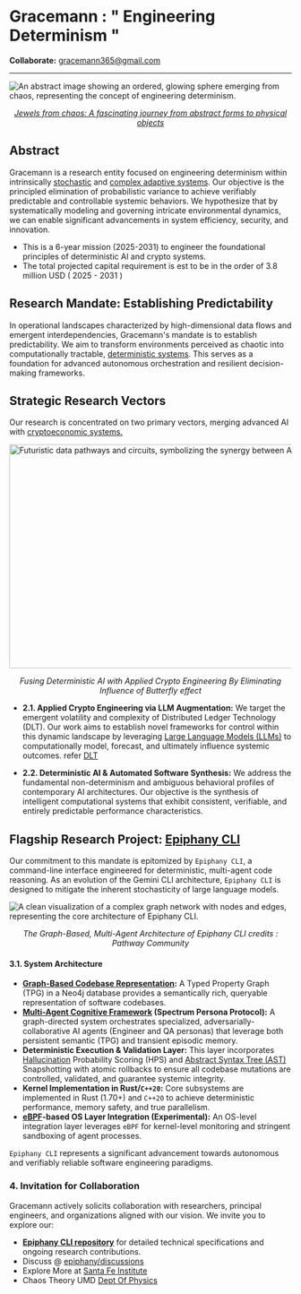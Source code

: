 # Gracemann : " Engineering Determinism "

**Collaborate:** [gracemann365@gmail.com](mailto:gracemann365@gmail.com) 

---

![An abstract image showing an ordered, glowing sphere emerging from chaos, representing the concept of engineering determinism.](https://github.com/gracemann365/epiphany-cli/blob/r%26d/docs/okk.gif)
*<p align="center">[Jewels from chaos: A fascinating journey from abstract forms to physical objects](https://www.researchgate.net/publication/367404382_Jewels_from_chaos_A_fascinating_journey_from_abstract_forms_to_physical_objects)</p>*

## Abstract

Gracemann is a research entity focused on engineering determinism within intrinsically [stochastic](https://en.wikipedia.org/wiki/Stochastic) and [complex adaptive systems](https://en.wikipedia.org/wiki/Complex_adaptive_system). Our objective is the principled elimination of probabilistic variance to achieve verifiably predictable and controllable systemic behaviors. We hypothesize that by systematically modeling and governing intricate environmental dynamics, we can enable significant advancements in system efficiency, security, and innovation.

* This is a 6-year mission (2025-2031) to engineer the foundational principles of deterministic AI and crypto systems.
* The total projected capital requirement is est to be in the order of 3.8 million USD ( 2025 - 2031 )

## Research Mandate: Establishing Predictability

In operational landscapes characterized by high-dimensional data flows and emergent interdependencies, Gracemann's mandate is to establish predictability. We aim to transform environments perceived as chaotic into computationally tractable, [deterministic systems](https://en.wikipedia.org/wiki/Deterministic_system). This serves as a foundation for advanced autonomous orchestration and resilient decision-making frameworks.

## Strategic Research Vectors

Our research is concentrated on two primary vectors, merging advanced AI with [cryptoeconomic systems.](https://cryptoeconomicsystems.pubpub.org/)

<img align="center" src="https://upload.wikimedia.org/wikipedia/commons/5/5b/Lorenz_attractor_yb.svg" alt="Futuristic data pathways and circuits, symbolizing the synergy between AI and DLT." width="800" height="400" >

*<p align="center">Fusing Deterministic AI with Applied Crypto Engineering By Eliminating Influence of Butterfly effect </p>*

* **2.1. Applied Crypto Engineering via LLM Augmentation:** We target the emergent volatility and complexity of Distributed Ledger Technology (DLT). Our work aims to establish novel frameworks for control within this dynamic landscape by leveraging [Large Language Models (LLMs)](https://en.wikipedia.org/wiki/Large_language_model) to computationally model, forecast, and ultimately influence systemic outcomes. refer [DLT](https://en.wikipedia.org/wiki/Distributed_ledger) 

* **2.2. Deterministic AI & Automated Software Synthesis:** We address the fundamental non-determinism and ambiguous behavioral profiles of contemporary AI architectures. Our objective is the synthesis of intelligent computational systems that exhibit consistent, verifiable, and entirely predictable performance characteristics.

## Flagship Research Project: [Epiphany CLI](https://github.com/gracemann365/epiphany)

Our commitment to this mandate is epitomized by `Epiphany CLI`, a command-line interface engineered for deterministic, multi-agent code reasoning. As an evolution of the Gemini CLI architecture, `Epiphany CLI` is designed to mitigate the inherent stochasticity of large language models.

![A clean visualization of a complex graph network with nodes and edges, representing the core architecture of Epiphany CLI.](https://pathway.com/assets/content/blog/multi-agent-rag-system/11.png)
*<p align="center">The Graph-Based, Multi-Agent Architecture of Epiphany CLI credits : Pathway Community </p>*

#### 3.1. System Architecture

* **[Graph-Based Codebase Representation](https://neo4j.com/blog/developer/codebase-knowledge-graph/):** A Typed Property Graph (TPG) in a Neo4j database provides a semantically rich, queryable representation of software codebases.
* **[Multi-Agent Cognitive Framework](https://en.wikipedia.org/wiki/Multi-agent_system) (Spectrum Persona Protocol):** A graph-directed system orchestrates specialized, adversarially-collaborative AI agents (Engineer and QA personas) that leverage both persistent semantic (TPG) and transient episodic memory.
* **Deterministic Execution & Validation Layer:** This layer incorporates [Hallucination](https://en.wikipedia.org/wiki/Hallucination_(artificial_intelligence)) Probability Scoring (HPS) and [Abstract Syntax Tree (AST)](https://en.wikipedia.org/wiki/Abstract_syntax_tree) Snapshotting with atomic rollbacks to ensure all codebase mutations are controlled, validated, and guarantee systemic integrity.
* **Kernel Implementation in Rust/`C++20`:** Core subsystems are implemented in Rust (1.70+) and `C++20` to achieve deterministic performance, memory safety, and true parallelism.
* **[eBPF](https://en.wikipedia.org/wiki/EBPF)-based OS Layer Integration (Experimental):** An OS-level integration layer leverages `eBPF` for kernel-level monitoring and stringent sandboxing of agent processes.

`Epiphany CLI` represents a significant advancement towards autonomous and verifiably reliable software engineering paradigms.

### 4. Invitation for Collaboration

Gracemann actively solicits collaboration with researchers, principal engineers, and organizations aligned with our vision. We invite you to explore our:

- **[Epiphany CLI repository](https://github.com/gracemann365/epiphany)** for detailed technical specifications and ongoing research contributions.
- Discuss @ [epiphany/discussions](https://github.com/gracemann365/epiphany/discussions)
- Explore More at [Santa Fe Institute](https://www.santafe.edu/research/overview)
- Chaos Theory UMD [Dept Of Physics](https://www.umdphysics.umd.edu/research/research-areas/nonlinear-dynamics-chaos-and-complex-systems.html) 
  
